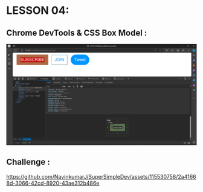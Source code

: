# LESSON 04:
## Chrome DevTools & CSS Box Model :
![alt text](image.png)

## Challenge :
https://github.com/NavinkumarJ/SuperSimpleDev/assets/115530758/2a41668d-3066-42cd-8920-43ae312b486e

